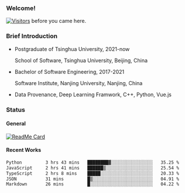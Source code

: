 ### Welcome!

[![Visitors](https://visitor-badge.laobi.icu/badge?page_id=HermitSun.HermitSun)]() before you came here.

### Brief Introduction

- Postgraduate of Tsinghua University, 2021-now
  
  School of Software, Tsinghua University, Beijing, China

- Bachelor of Software Engineering, 2017-2021
  
  Software Institute, Nanjing University, Nanjing, China

- Data Provenance, Deep Learning Framwork, C++, Python, Vue.js

### Status

#### General

[![ReadMe Card](https://github-readme-stats.hermitsun.vercel.app/api?username=HermitSun&count_private=true&show_icons=true)]()

#### Recent Works

<!--START_SECTION:waka-->

```txt
Python         3 hrs 43 mins   ████████▓░░░░░░░░░░░░░░░░   35.25 %
JavaScript     2 hrs 41 mins   ██████▒░░░░░░░░░░░░░░░░░░   25.54 %
TypeScript     2 hrs 8 mins    █████░░░░░░░░░░░░░░░░░░░░   20.33 %
JSON           31 mins         █▒░░░░░░░░░░░░░░░░░░░░░░░   04.91 %
Markdown       26 mins         █░░░░░░░░░░░░░░░░░░░░░░░░   04.22 %
```

<!--END_SECTION:waka-->

